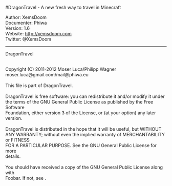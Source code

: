 #DragonTravel - A new fresh way to travel in Minecraft

Author: XemsDoom<br>
Documenter: Phiwa<br>
Version: 1.6<br>
Website: http://xemsdoom.com<br>
Twitter: @XemsDoom<br>
<hr/>

DragonTravel<br>

<br>
	  Copyright (C) 2011-2012 Moser Luca/Philipp Wagner<br>
	  moser.luca@gmail.com/mail@phiwa.eu<br>
	  <br>
	  This file is part of DragonTravel.<br>
	  <br>
	  DragonTravel is free software: you can redistribute it and/or modify it under<br>
	  the terms of the GNU General Public License as published by the Free Software<br>
	  Foundation, either version 3 of the License, or (at your option) any later<br>
	  version.<br>
	  <br>
	  DragonTravel is distributed in the hope that it will be useful, but WITHOUT<br>
	  ANY WARRANTY; without even the implied warranty of MERCHANTABILITY or FITNESS<br>
	  FOR A PARTICULAR PURPOSE. See the GNU General Public License for more<br>
	  details.<br>
	  <br>
	  You should have received a copy of the GNU General Public License along with<br>
	  Foobar. If not, see <http://www.gnu.org/licenses/>.<br>

